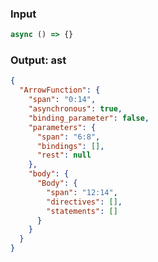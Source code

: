 ### Input
```js parse:expr
async () => {}
```

### Output: ast
```json
{
  "ArrowFunction": {
    "span": "0:14",
    "asynchronous": true,
    "binding_parameter": false,
    "parameters": {
      "span": "6:8",
      "bindings": [],
      "rest": null
    },
    "body": {
      "Body": {
        "span": "12:14",
        "directives": [],
        "statements": []
      }
    }
  }
}
```
